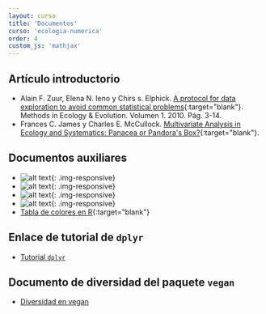 ```yaml
---
layout: curso
title: 'Documentos'
curso: 'ecologia-numerica'
order: 4
custom_js: 'mathjax'
---
```


## Artículo introductorio

 - Alain F. Zuur, Elena N. Ieno y Chirs s. Elphick.
   [A protocol for data exploration to avoid common statistical  problems](/ecologia-numerica/docs/ZuurEtAl2010.pdf){:target="blank"}.
   Methods in Ecology & Evolution. Volumen 1. 2010. Pág. 3-14.
 - Frances C. James y Charles E. McCullock.
    [Multivariate Analysis in Ecology and Systematics: Panacea or Pandora's Box?](/ecologia-numerica/docs/MultivariateAnalysis.pdf){:target="blank"}.

## Documentos auxiliares

 - ![alt text](/ecologia-numerica/docs/points.png "Puntos"){: .img-responsive}
 - ![alt text](/ecologia-numerica/docs/lines.png "Líneas"){: .img-responsive}
 - ![alt text](/ecologia-numerica/docs/ColorsChart1.jpg "Colores por número"){: .img-responsive}
 - ![alt text](/ecologia-numerica/docs/ColorsChart2.jpg "Colores por gama"){: .img-responsive}
 - [Tabla de colores en R](/ecologia-numerica/docs/ColorChart.pdf){:target="blank"}

## Enlace de tutorial de  `dplyr`

 - [Tutorial `dplyr`](https://cran.rstudio.com/web/packages/dplyr/vignettes/introduction.html)

## Documento de diversidad del paquete `vegan`

 - [Diversidad en vegan](./docs/diversity-vegan.pdf)
